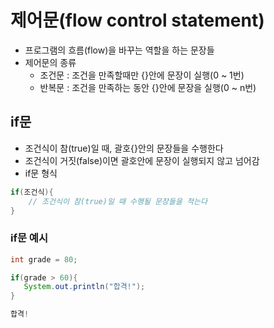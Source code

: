 # 제어문(flow control statement)
- 프로그램의 흐름(flow)을 바꾸는 역할을 하는 문장들
- 제어문의 종류
  - 조건문 : 조건을 만족할때만 {}안에 문장이 실행(0 ~ 1번)
  - 반복문 : 조건을 만족하는 동안 {}안에 문장을 실행(0 ~ n번)

## if문
- 조건식이 참(true)일 때, 괄호{}안의 문장들을 수행한다
- 조건식이 거짓(false)이면 괄호안에 문장이 실행되지 않고 넘어감
- if문 형식
```java
if(조건식){
    // 조건식이 참(true)일 때 수행될 문장들을 적는다
}
```
### if문 예시
```java
int grade = 80;

if(grade > 60){
   System.out.println("합격!");
}

합격!
```
